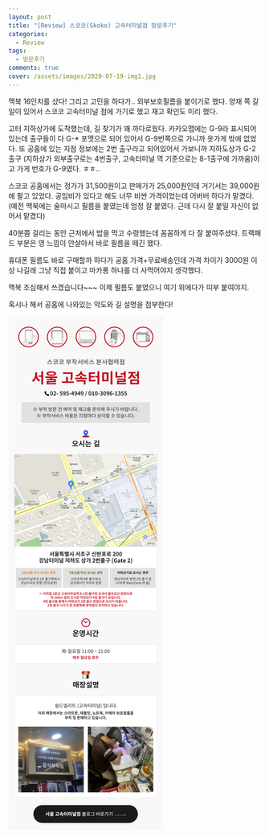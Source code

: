 ```yaml
---
layout: post
title: "[Review] 스코코(Skoko) 고속터미널점 방문후기"
categories:
  - Review
tags:
  - 방문후기
comments: true
cover: /assets/images/2020-07-19-img1.jpg
---
```


맥북 16인치를 샀다! 그리고 고민을 하다가.. 외부보호필름을 붙이기로 했다.
양재 쪽 갈 일이 있어서 스코코 고속터미널 점에 가기로 했고 재고 확인도 미리 했다.

고터 지하상가에 도착했는데, 길 찾기가 꽤 까다로웠다.
카카오맵에는 G-9라 표시되어 있는데 출구들이 다 G-* 포맷으로 되어 있어서 G-9번쪽으로 가니까 옷가게 밖에 없었다.
또 공홈에 있는 지점 정보에는 2번 출구라고 되어있어서 가보니까
지하도상가 G-2출구 (지하상가 외부출구로는 4번출구, 고속터미널 역 기준으로는 8-1출구에 가까움)이고
가게 번호가 G-9였다. ㅎㅎ..

스코코 공홈에서는 정가가 31,500원이고 판매가가 25,000원인데
거기서는 39,000원에 팔고 있었다. 공임비가 있다고 해도 너무 비싼 가격이었는데
어버버 하다가 맡겼다.
(예전 맥북에는 술마시고 필름을 붙였는데 엄청 잘 붙였다. 근데 다시 잘 붙일 자신이 없어서 맡겼다)

40분쯤 걸리는 동안 근처에서 밥을 먹고 수령했는데 꼼꼼하게 다 잘 붙여주셨다.
트랙패드 부분은 영 느낌이 안살아서 바로 필름을 떼긴 했다.

휴대폰 필름도 바로 구매할까 하다가 공홈 가격+무료배송인데 가격 차이가 3000원 이상 나길래
그냥 직접 붙이고 마카롱 하나를 더 사먹어야지 생각했다.

맥북 조심해서 쓰겠습니다~~~ 이제 필름도 붙였으니 여기 위에다가 띠부 붙여야지.

혹시나 해서 공홈에 나와있는 약도와 길 설명을 첨부한다!

![](/assets/images/2020-07-19-img1.jpg)

